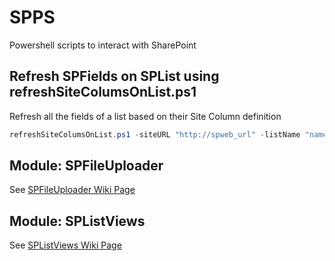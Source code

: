 # SPPS
Powershell scripts to interact with SharePoint


##  Refresh SPFields on SPList using refreshSiteColumsOnList.ps1
Refresh all the fields of a list based on their Site Column definition
```Powershell
refreshSiteColumsOnList.ps1 -siteURL "http://spweb_url" -listName "name of the list"
```

##  Module: SPFileUploader
See [SPFileUploader Wiki Page](https://github.com/OhNotreDame/SPPS/wiki/SPFileUploader)

## Module: SPListViews
See [SPListViews Wiki Page](https://github.com/OhNotreDame/SPPS/wiki/SPListViews)



